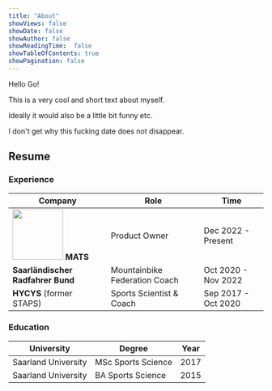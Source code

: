 ```yaml
---
title: "About"
showViews: false
showDate: false
showAuthor: false
showReadingTime:  false
showTableOfContents: true
showPagination: false
---
```


Hello Go!

This is a very cool and short text about myself.

Ideally it would also be a little bit funny etc.

I don't get why this fucking date does not disappear.

## Resume

### Experience

|Company|Role|Time|
|---|---|---|
|<img src="mats_logo.jpg" width="100"> **MATS**|Product Owner|Dec 2022 - Present|
|**Saarländischer Radfahrer Bund**|Mountainbike Federation Coach|Oct 2020 - Nov 2022|
|**HYCYS** (former STAPS)|Sports Scientist & Coach|Sep 2017 - Oct 2020|


### Education
|University|Degree|Year|
|---|---|---|
|Saarland University|MSc Sports Science|2017|
|Saarland University|BA Sports Science|2015|
